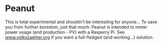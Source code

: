 Peanut
======
This is total experimental and shouldn't be interesting for anyone...
To save you from further boredom, just that much:
Peanut is intended to meter power usage (and production - PV) with a Rasperry Pi.
See www.volkszaehler.org if you want a full-fledged (and working...) solution.
